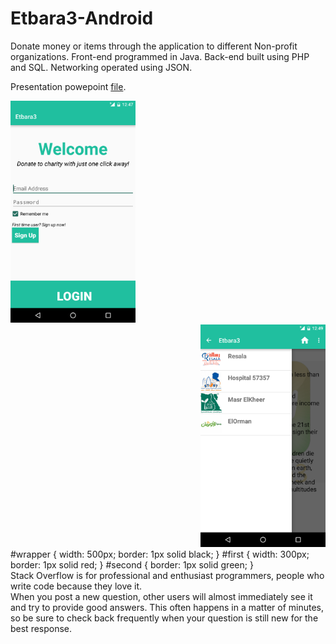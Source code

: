 ﻿# Etbara3-Android

Donate money or items through the application to different Non-profit organizations. Front-end programmed in Java. Back-end built using PHP and SQL.  Networking operated using JSON.


Presentation powepoint [file](https://github.com/karimatwa/Etbara3-Android/blob/master/Etbara3%20Pres.pptx?raw=true).

<div align="left">
    <img src="photo%20(1).png" width="200"</img> 
</div>
<div align="right">
    <img src="photo%20(2).png" width="200"</img> 
</div>
#wrapper {
    width: 500px;
    border: 1px solid black;
}
#first {
    width: 300px;
    border: 1px solid red;
}
#second {
    border: 1px solid green;
}

<div id="wrapper">
    <div id="first">Stack Overflow is for professional and enthusiast programmers, people who write code because they love it.</div>
    <div id="second">When you post a new question, other users will almost immediately see it and try to provide good answers. This often happens in a matter of minutes, so be sure to check back frequently when your question is still new for the best response.</div>
</div>
